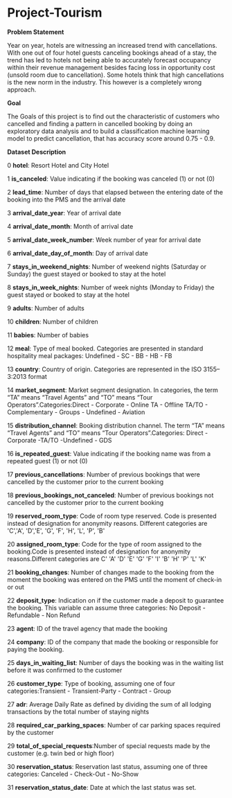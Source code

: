 # Project-Tourism

**Problem Statement**

Year on year, hotels are witnessing an increased trend with cancellations. With one out of four hotel guests canceling bookings ahead of a stay, the trend has led to hotels not being able to accurately forecast occupancy within their revenue management besides facing loss in opportunity cost (unsold room due to cancellation). Some hotels think that high cancellations is the new norm in the industry. This however is a completely wrong approach.

**Goal**

The Goals of this project is to find out the characteristic of customers who cancelled and finding a pattern in cancelled booking by doing an exploratory data analysis and to build a classification machine learning model to predict cancellation, that has accuracy score around 0.75 - 0.9.

**Dataset Description**

0   **hotel**: Resort Hotel and City Hotel

1   **is_canceled**: Value indicating if the booking was canceled (1) or not (0)

2   **lead_time**: Number of days that elapsed between the entering date of the booking into the PMS and the arrival date

3   **arrival_date_year**: Year of arrival date

4   **arrival_date_month**: Month of arrival date

5   **arrival_date_week_number**: Week number of year for arrival date

6   **arrival_date_day_of_month**: Day of arrival date

7   **stays_in_weekend_nights**: Number of weekend nights (Saturday or Sunday) the guest stayed or booked to stay at the hotel

8   **stays_in_week_nights**: Number of week nights (Monday to Friday) the guest stayed or booked to stay at the hotel

9   **adults**: Number of adults

10  **children**: Number of children

11  **babies**: Number of babies

12  **meal**: Type of meal booked. Categories are presented in standard hospitality meal packages: Undefined - SC - BB - HB - FB
                    
13  **country**: Country of origin. Categories are represented in the ISO 3155–3:2013 format

14  **market_segment**: Market segment designation. In categories, the term “TA” means “Travel Agents” and “TO” means “Tour Operators”.Categories:Direct - Corporate - Online TA - Offline TA/TO - Complementary - Groups - Undefined - Aviation

15  **distribution_channel**: Booking distribution channel. The term “TA” means “Travel Agents” and “TO” means “Tour Operators”.Categories: Direct - Corporate -TA/TO -Undefined - GDS

16  **is_repeated_guest**: Value indicating if the booking name was from a repeated guest (1) or not (0)

17  **previous_cancellations**: Number of previous bookings that were cancelled by the customer prior to the current booking

18  **previous_bookings_not_canceled**: Number of previous bookings not cancelled by the customer prior to the current booking

19  **reserved_room_type**: Code of room type reserved. Code is presented instead of designation for anonymity reasons. Different categories are 'C','A', 'D','E', 'G', 'F', 'H', 'L', 'P', 'B'

20  **assigned_room_type**: Code for the type of room assigned to the booking.Code is presented instead of designation for anonymity reasons.Different categories are C' 'A' 'D' 'E' 'G' 'F' 'I' 'B' 'H' 'P' 'L' 'K' 

21  **booking_changes**: Number of changes made to the booking from the moment the booking was entered on the PMS until the moment of check-in or out

22  **deposit_type**: Indication on if the customer made a deposit to guarantee the booking. This variable can assume three categories: No Deposit - Refundable - Non Refund 

23  **agent**: ID of the travel agency that made the booking

24  **company**: ID of the company that made the booking or responsible for paying the booking.

25  **days_in_waiting_list**: Number of days the booking was in the waiting list before it was confirmed to the customer

26  **customer_type**: Type of booking, assuming one of four categories:Transient - Transient-Party - Contract - Group

27  **adr**: Average Daily Rate as defined by dividing the sum of all lodging transactions by the total number of staying nights

28  **required_car_parking_spaces**: Number of car parking spaces required by the customer

29  **total_of_special_requests**:Number of special requests made by the customer (e.g. twin bed or high floor)

30  **reservation_status**: Reservation last status, assuming one of three categories: Canceled - Check-Out - No-Show

31  **reservation_status_date**: Date at which the last status was set. 
